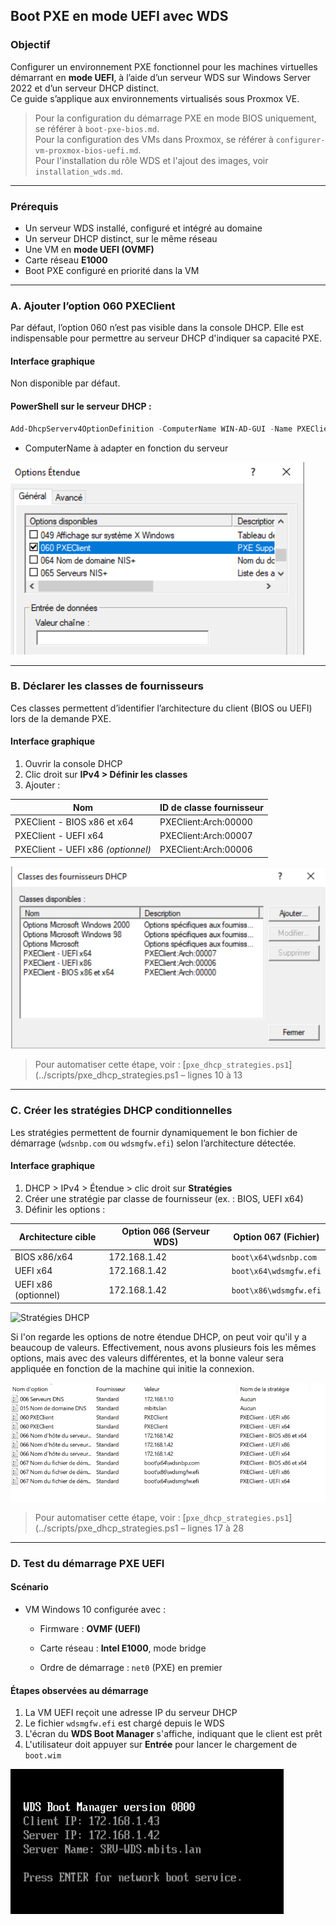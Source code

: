 ## Boot PXE en mode UEFI avec WDS

### Objectif

Configurer un environnement PXE fonctionnel pour les machines virtuelles démarrant en **mode UEFI**, à l’aide d’un serveur WDS sur Windows Server 2022 et d’un serveur DHCP distinct.  
Ce guide s’applique aux environnements virtualisés sous Proxmox VE.

> Pour la configuration du démarrage PXE en mode BIOS uniquement, se référer à `boot-pxe-bios.md`.  
> Pour la configuration des VMs dans Proxmox, se référer à `configurer-vm-proxmox-bios-uefi.md`.  
> Pour l'installation du rôle WDS et l'ajout des images, voir `installation_wds.md`.

---

### Prérequis

- Un serveur WDS installé, configuré et intégré au domaine  
- Un serveur DHCP distinct, sur le même réseau  
- Une VM en **mode UEFI (OVMF)** 
- Carte réseau **E1000**
- Boot PXE configuré en priorité dans la VM

---

### A. Ajouter l’option 060 PXEClient

Par défaut, l’option 060 n’est pas visible dans la console DHCP. Elle est indispensable pour permettre au serveur DHCP d'indiquer sa capacité PXE.

#### Interface graphique

Non disponible par défaut.

#### PowerShell sur le serveur DHCP :

```powershell
Add-DhcpServerv4OptionDefinition -ComputerName WIN-AD-GUI -Name PXEClient -Description "PXE Support" -OptionId 060 -Type String
```

- ComputerName à adapter en fonction du serveur

![PXE Option 060](./captures/ajout_op_60.png)

---

### B. Déclarer les classes de fournisseurs

Ces classes permettent d’identifier l’architecture du client (BIOS ou UEFI) lors de la demande PXE.

#### Interface graphique

1. Ouvrir la console DHCP  
2. Clic droit sur **IPv4 > Définir les classes**  
3. Ajouter :

| Nom                           | ID de classe fournisseur     |
|--------------------------------|-------------------------------|
| PXEClient - BIOS x86 et x64   | PXEClient:Arch:00000          |
| PXEClient - UEFI x64          | PXEClient:Arch:00007          |
| PXEClient - UEFI x86 *(optionnel)* | PXEClient:Arch:00006    |

 
![Classes DHCP](./captures/classe_fournisseurs.png)

> Pour automatiser cette étape, voir : [`pxe_dhcp_strategies.ps1`](../scripts/pxe_dhcp_strategies.ps1 – lignes 10 à 13

---

### C. Créer les stratégies DHCP conditionnelles

Les stratégies permettent de fournir dynamiquement le bon fichier de démarrage (`wdsnbp.com` ou `wdsmgfw.efi`) selon l’architecture détectée.

#### Interface graphique

1. DHCP > IPv4 > Étendue > clic droit sur **Stratégies**
2. Créer une stratégie par classe de fournisseur (ex. : BIOS, UEFI x64)
3. Définir les options :

| Architecture cible | Option 066 (Serveur WDS) | Option 067 (Fichier)            |
|--------------------|---------------------------|----------------------------------|
| BIOS x86/x64       | 172.168.1.42              | `boot\x64\wdsnbp.com`            |
| UEFI x64           | 172.168.1.42              | `boot\x64\wdsmgfw.efi`           |
| UEFI x86 (optionnel)| 172.168.1.42             | `boot\x86\wdsmgfw.efi`           |

  
  ![Stratégies DHCP](./captures/stratégies_etendues.png)  

Si l'on regarde les options de notre étendue DHCP, on peut voir qu'il y a beaucoup de valeurs. Effectivement, nous avons plusieurs fois les mêmes options, mais avec des valeurs différentes, et la bonne valeur sera appliquée en fonction de la machine qui initie la connexion.

  ![Options PXE](./captures/options_etendues.png)

> Pour automatiser cette étape, voir : [`pxe_dhcp_strategies.ps1`](../scripts/pxe_dhcp_strategies.ps1 – lignes 17 à 28


---

### D. Test du démarrage PXE UEFI

#### Scénario

- VM Windows 10 configurée avec :
    
    - Firmware : **OVMF (UEFI)**
        
    - Carte réseau : **Intel E1000**, mode bridge
        
    - Ordre de démarrage : `net0` (PXE) en premier

#### Étapes observées au démarrage

1. La VM UEFI reçoit une adresse IP du serveur DHCP  
2. Le fichier `wdsmgfw.efi` est chargé depuis le WDS  
3. L'écran du **WDS Boot Manager** s'affiche, indiquant que le client est prêt  
4. L'utilisateur doit appuyer sur **Entrée** pour lancer le chargement de `boot.wim`

![Boot PXE UEFI](./captures/boot_uefi.png)
